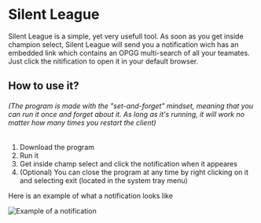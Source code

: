 # Silent League


Silent League is a simple, yet very usefull tool. As soon as you get inside champion select, Silent League will send you a notification wich has an embedded link which contains an OPGG multi-search of all your teamates. Just click the nitification to open it in your default browser.

## How to use it?

###### (The program is made with the "set-and-forget" mindset, meaning that you can run it once and forget about it. As long as it's running, it will work no matter how many times you restart the client)

1. Download the program
2. Run it
3. Get inside champ select and click the notification when it appeares
4. (Optional) You can close the program at any time by right clicking on it and selecting exit (located in the system tray menu)

Here is an example of what a notification looks like

![Example of a notification](https://i.imgur.com/KCxZeQs.png)
